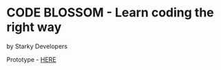 # CODE BLOSSOM - Learn coding the right way

by Starky Developers

Prototype - [HERE](./Prototype/index.html)
